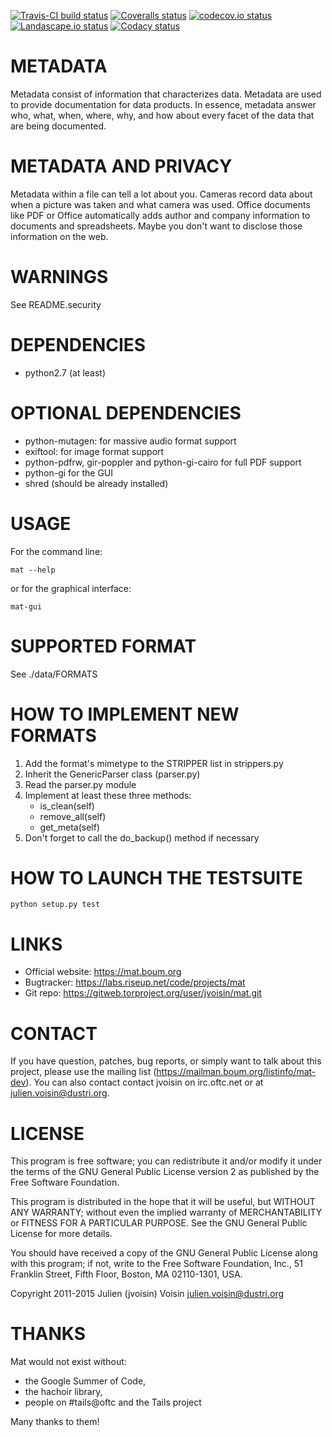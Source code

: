 [![Travis-CI build status]( https://travis-ci.org/jvoisin/MAT.svg?branch=master )]( https://travis-ci.org/jvoisin/MAT )
[![Coveralls status]( https://coveralls.io/repos/jvoisin/MAT/badge.svg?branch=master&service=github )]( https://coveralls.io/github/jvoisin/MAT?branch=master )
[![codecov.io status]( https://codecov.io/github/jvoisin/MAT/coverage.svg?branch=master )]( https://codecov.io/github/jvoisin/MAT?branch=master )
[![Landascape.io status](https://landscape.io/github/jvoisin/MAT/master/landscape.svg?style=flat)](https://landscape.io/github/jvoisin/MAT/master)
[![Codacy status]( https://api.codacy.com/project/badge/grade/17830b47b8db4878ac0560906050809c )]( https://www.codacy.com/app/julien-voisin/MAT )


METADATA
========
Metadata consist of information that characterizes data.
Metadata are used to provide documentation for data products.
In essence, metadata answer who, what, when, where, why, and how about
every facet of the data that are being documented.

METADATA AND PRIVACY
====================
Metadata within a file can tell a lot about you.
Cameras record data about when a picture was taken and what
camera was used. Office documents like PDF or Office automatically adds
author and company information to documents and spreadsheets.
Maybe you don't want to disclose those information on the web.

WARNINGS
========
See README.security

DEPENDENCIES
============
 * python2.7 (at least)

OPTIONAL DEPENDENCIES
======================
 * python-mutagen: for massive audio format support
 * exiftool: for image format support
 * python-pdfrw, gir-poppler and python-gi-cairo for full PDF support
 * python-gi for the GUI
 * shred (should be already installed)

USAGE
=====

For the command line:

    mat --help

or for the graphical interface:

    mat-gui

SUPPORTED FORMAT
================
See ./data/FORMATS

HOW TO IMPLEMENT NEW FORMATS
============================
1. Add the format's mimetype to the STRIPPER list in strippers.py
2. Inherit the GenericParser class (parser.py)
3. Read the parser.py module
4. Implement at least these three methods:
    - is_clean(self)
    - remove_all(self)
    - get_meta(self)
5. Don't forget to call the do_backup() method if necessary

HOW TO LAUNCH THE TESTSUITE
===========================

    python setup.py test

LINKS
=====
* Official website: https://mat.boum.org
* Bugtracker: https://labs.riseup.net/code/projects/mat
* Git repo: https://gitweb.torproject.org/user/jvoisin/mat.git

CONTACT
=======
If you have question, patches, bug reports, or simply want to talk about this project,
please use the mailing list (https://mailman.boum.org/listinfo/mat-dev).
You can also contact contact jvoisin
on irc.oftc.net or at julien.voisin@dustri.org.

LICENSE
=======
This program is free software; you can redistribute it and/or modify
it under the terms of the GNU General Public License version 2 as
published by the Free Software Foundation.

This program is distributed in the hope that it will be useful,
but WITHOUT ANY WARRANTY; without even the implied warranty of
MERCHANTABILITY or FITNESS FOR A PARTICULAR PURPOSE. See the
GNU General Public License for more details.

You should have received a copy of the GNU General Public License
along with this program; if not, write to the Free Software
Foundation, Inc., 51 Franklin Street, Fifth Floor, Boston,
MA 02110-1301, USA.

Copyright 2011-2015 Julien (jvoisin) Voisin <julien.voisin@dustri.org>

THANKS
======
Mat would not exist without:

 * the Google Summer of Code,
 * the hachoir library,
 * people on #tails@oftc and the Tails project

Many thanks to them!
